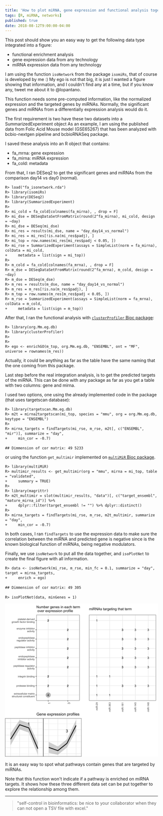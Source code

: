 ```yaml
---
title: 'How to plot miRNA, gene expression and functional analysis together'
tags: [R, miRNA, networks]
published: true
date: 2018-08-12T9:00:00-04:00
---
```


This post should show you an easy way to get the following data type
integrated into a figure:

-   functional enrichment analysis
-   gene expression data from any technology
-   miRNA expression data from any technology

I am using the function `isoNetwork` from the package `isomiRs`, that of
course is developed by me :) My ego is not that big, it is just I wanted
a figure showing that information, and I couldn't find any at a time,
but if you know any, tweet me about it to @lopantano.

This function needs some pre-computed information, like the normalized
expression and the targeted genes by miRNAs. Normally, the significant
genes and miRNAs from a differentially expression analysis would do it.

The first requirement is two have these two datasets into a
SummarizedExperiment object As an example, I am using the published data
from Folic Acid Mouse model (GSE65267) that has been analyzed with
bcbio-nextgen pipeline and bcbioRNASeq package.

I saved these analysis into an R object that contains:

-   fa\_mrna: gene expression
-   fa\_mirna: miRNA expression
-   fa\_cold: metadata

From that, I ran DESeq2 to get the significant genes and miRNAs from the
comparison day14 vs day0 (normal).

    R> load("fa_isonetwork.rda")
    R> library(isomiRs)
    R> library(DESeq2)
    R> library(SummarizedExperiment)
    R>
    R> mi_cold = fa_cold[colnames(fa_mirna), , drop = F]
    R> mi_dse = DESeqDataSetFromMatrix(round(2^fa_mirna), mi_cold, design = ~day)
    R> mi_dse = DESeq(mi_dse)
    R> mi_res = results(mi_dse, name = "day_day14_vs_normal")
    R> mi_res = mi_res[!is.na(mi_res$padj), ]
    R> mi_top = row.names(mi_res[mi_res$padj < 0.05, ])
    R> mi_rse = SummarizedExperiment(assays = SimpleList(norm = fa_mirna), colData = mi_cold,
    +     metadata = list(sign = mi_top))
    R>
    R> m_cold = fa_cold[colnames(fa_mrna), , drop = F]
    R> m_dse = DESeqDataSetFromMatrix(round(2^fa_mrna), m_cold, design = ~day)
    R> m_dse = DESeq(m_dse)
    R> m_res = results(m_dse, name = "day_day14_vs_normal")
    R> m_res = m_res[!is.na(m_res$padj), ]
    R> m_top = row.names(m_res[m_res$padj < 0.05, ])
    R> m_rse = SummarizedExperiment(assays = SimpleList(norm = fa_mrna), colData = m_cold,
    +     metadata = list(sign = m_top))

After that, I ran the functional analysis with [`clusterProfiler` Bioc
package](http://bioconductor.org/packages/release/bioc/html/clusterProfiler.html):

    R> library(org.Mm.eg.db)
    R> library(clusterProfiler)
    R>
    R>
    R> ego <- enrichGO(m_top, org.Mm.eg.db, "ENSEMBL", ont = "MF", universe = rownames(m_res))

Actually, it could be anything as far as the table have the same naming
that the one coming from this package.

Last step before the real integration analysis, is to get the predicted
targets of the miRNA. This can be done with any package as far as you
get a table with two columns: gene and mirna.

I used two options, one using the already implemented code in the
package (that uses targetscan database):

    R> library(targetscan.Mm.eg.db)
    R> m2t = mirna2targetscan(mi_top, species = "mmu", org = org.Mm.eg.db, keytype = "ENSEMBL")
    R>
    R> mirna_targets = findTargets(mi_rse, m_rse, m2t[, c("ENSEMBL", "mir")], summarize = "day",
    +     min_cor = -0.7)

    ## Dimmension of cor matrix: 49 5233

or using the function `get_multimir` implemented on [`multiMiR` Bioc
package](http://bioconductor.org/packages/release/bioc/html/multiMir.html).

    R> library(multiMiR)
    R> multimir_results <- get_multimir(org = "mmu", mirna = mi_top, table = "validated",
    +     summary = TRUE)
    R>
    R> library(magrittr)
    R> m2t_multimir = slot(multimir_results, "data")[, c("target_ensembl", "mature_mirna_id")] %>%
    +     dplyr::filter(target_ensembl != "") %>% dplyr::distinct()
    R>
    R> mirna_targets = findTargets(mi_rse, m_rse, m2t_multimir, summarize = "day",
    +     min_cor = -0.7)

In both cases, I ran `findTargets` to use the expression data to make
sure the correlation between the miRNA and predicted gene is negative
since is the known biological function of miRNAs, being negative
modulators.

Finally, we use `isoNetwork` to put all the data together, and
`isoPlotNet` to create the final figure with all information.

    R> data <- isoNetwork(mi_rse, m_rse, min_fc = 0.1, summarize = "day", target = mirna_targets,
    +     enrich = ego)

    ## Dimmension of cor matrix: 49 305

    R> isoPlotNet(data, minGenes = 1)

<img src="https://github.com/lpantano/mypubs/raw/master/code-blog/isonetwork/post_files/figure-markdown_strict/unnamed-chunk-5-1.png" />

It is an easy way to spot what pathways contain genes that are targeted
by miRNAs.

Note that this function won't indicate if a pathway is enriched on miRNA
targets. It shows how these three different data set can be put together
to explore the relationship among them.

------------------------------------------------------------------------

> "self-control in bioinformatics: be nice to your collaborator when
> they can not open a TSV file with excel."
